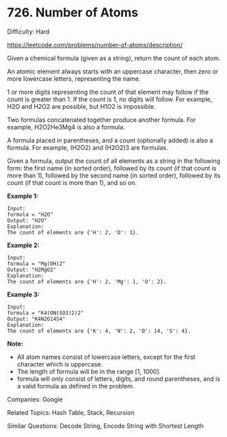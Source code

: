 # 726. Number of Atoms

Difficulty: Hard

https://leetcode.com/problems/number-of-atoms/description/

Given a chemical formula (given as a string), return the count of each atom.

An atomic element always starts with an uppercase character, then zero or more lowercase letters, representing the name.

1 or more digits representing the count of that element may follow if the count is greater than 1. If the count is 1, no digits will follow. For example, H2O and H2O2 are possible, but H1O2 is impossible.

Two formulas concatenated together produce another formula. For example, H2O2He3Mg4 is also a formula.

A formula placed in parentheses, and a count (optionally added) is also a formula. For example, (H2O2) and (H2O2)3 are formulas.

Given a formula, output the count of all elements as a string in the following form: the first name (in sorted order), followed by its count (if that count is more than 1), followed by the second name (in sorted order), followed by its count (if that count is more than 1), and so on.

**Example 1:**
```
Input: 
formula = "H2O"
Output: "H2O"
Explanation: 
The count of elements are {'H': 2, 'O': 1}.
```
**Example 2:**
```
Input: 
formula = "Mg(OH)2"
Output: "H2MgO2"
Explanation: 
The count of elements are {'H': 2, 'Mg': 1, 'O': 2}.
```
**Example 3:**
```
Input: 
formula = "K4(ON(SO3)2)2"
Output: "K4N2O14S4"
Explanation: 
The count of elements are {'K': 4, 'N': 2, 'O': 14, 'S': 4}.
```
**Note:**

* All atom names consist of lowercase letters, except for the first character which is uppercase.
* The length of formula will be in the range [1, 1000].
* formula will only consist of letters, digits, and round parentheses, and is a valid formula as defined in the problem.

Companies: Google

Related Topics: Hash Table, Stack, Recursion

Similar Questions: Decode String, Encode String with Shortest Length
